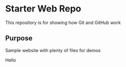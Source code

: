 # Starter Web Repo

This repository is for showing how Git and GitHub work

## Purpose

Sample website with plenty of files for demos

Hello
